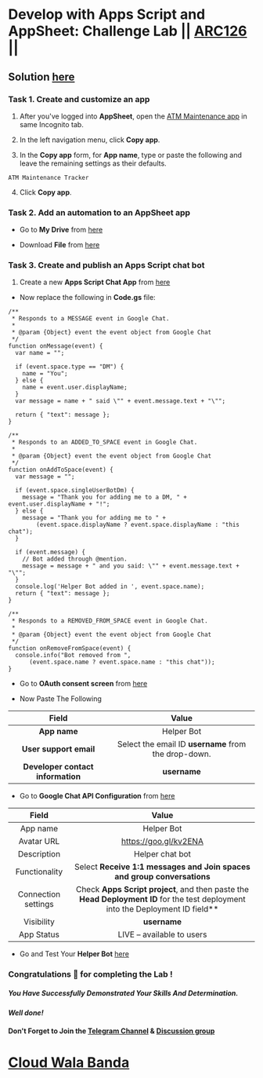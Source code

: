 # Develop with Apps Script and AppSheet: Challenge Lab || [ARC126](https://www.cloudskillsboost.google/focuses/66584?parent=catalog) ||

## Solution [here](https://youtu.be/wMZo-zuih3M)

### Task 1. Create and customize an app

1. After you've logged into **AppSheet**, open the [ATM Maintenance app](https://www.appsheet.com/template/AppDef?appName=ATMMaintenance-925818016) in same Incognito tab.

2. In the left navigation menu, click **Copy app**.

3. In the **Copy app** form, for **App name**, type or paste the following and leave the remaining settings as their defaults.
```
ATM Maintenance Tracker
```

4. Click **Copy app**.

### Task 2. Add an automation to an AppSheet app

* Go to **My Drive** from [here](https://drive.google.com/drive/my-drive)

* Download **File** from [here](https://docs.google.com/spreadsheets/d/1lP_jWnn5TsZoNcWY9JdSBTdI1a4MisaM/export?gid=1359178156&format=xlsx)

### Task 3. Create and publish an Apps Script chat bot

1. Create a new **Apps Script Chat App** from [here](https://script.google.com/home/projects/create?template=hangoutsChat)

* Now replace the following in **Code.gs** file:

```
/**
 * Responds to a MESSAGE event in Google Chat.
 *
 * @param {Object} event the event object from Google Chat
 */
function onMessage(event) {
  var name = "";

  if (event.space.type == "DM") {
    name = "You";
  } else {
    name = event.user.displayName;
  }
  var message = name + " said \"" + event.message.text + "\"";

  return { "text": message };
}

/**
 * Responds to an ADDED_TO_SPACE event in Google Chat.
 *
 * @param {Object} event the event object from Google Chat
 */
function onAddToSpace(event) {
  var message = "";

  if (event.space.singleUserBotDm) {
    message = "Thank you for adding me to a DM, " + event.user.displayName + "!";
  } else {
    message = "Thank you for adding me to " +
        (event.space.displayName ? event.space.displayName : "this chat");
  }

  if (event.message) {
    // Bot added through @mention.
    message = message + " and you said: \"" + event.message.text + "\"";
  }
  console.log('Helper Bot added in ', event.space.name);
  return { "text": message };
}

/**
 * Responds to a REMOVED_FROM_SPACE event in Google Chat.
 *
 * @param {Object} event the event object from Google Chat
 */
function onRemoveFromSpace(event) {
  console.info("Bot removed from ",
      (event.space.name ? event.space.name : "this chat"));
}
```

* Go to **OAuth consent screen** from [here](https://console.cloud.google.com/apis/credentials/consent?)

* Now Paste The Following

|Field  | Value |
|   :---:   | :----: |
| **App name**  | Helper Bot|
| **User support email** | Select the email ID **username** from the drop-down. |
| **Developer contact information**	| **username** |

* Go to **Google Chat API Configuration** from [here](https://console.cloud.google.com/apis/api/chat.googleapis.com/hangouts-chat?)

|Field  | Value |
|   :---:   | :----: |
| App name | Helper Bot |
| Avatar URL | https://goo.gl/kv2ENA |
| Description |	Helper chat bot |
| Functionality | Select **Receive 1:1 messages and Join spaces and group conversations** |
| Connection settings | Check **Apps Script project**, and then paste the **Head Deployment ID** for the test deployment into the Deployment ID field**
| Visibility | **username** |
| App Status | LIVE – available to users |

* Go and Test Your **Helper Bot** [here](https://mail.google.com/chat/u/0/#chat/home)

### Congratulations 🎉 for completing the Lab !

##### *You Have Successfully Demonstrated Your Skills And Determination.*

#### *Well done!*

#### Don't Forget to Join the [Telegram Channel](https://t.me/cloudwalabanda) & [Discussion group](https://t.me/cloudwalabandachats)

# [Cloud Wala Banda](https://www.youtube.com/@cloudwalabanda)
